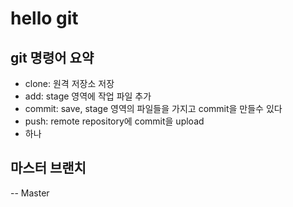 # hello git

## git 명령어 요약

- clone: 원격 저장소 저장
- add: stage 영역에 작업 파일 추가
- commit: save, stage 영역의 파일들을 가지고 commit을 만들수 있다
- push: remote repository에 commit을 upload
- 하나

## 마스터 브랜치

-- Master